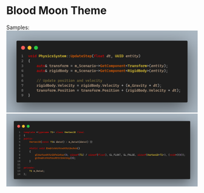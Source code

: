 # Blood Moon Theme 

Samples:
![code sample one](/samples/sample1.png?raw=true)
![code sample two](/samples/sample2.png?raw=true)
